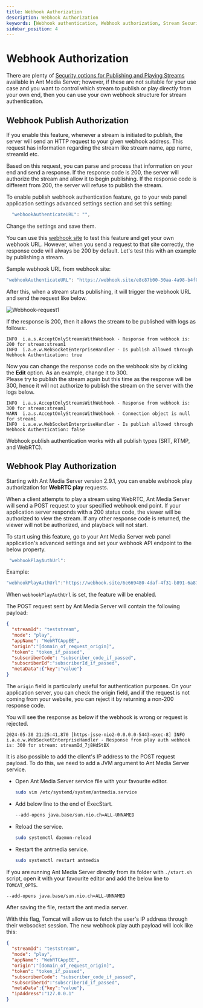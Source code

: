 ```yaml
---
title: Webhook Authorization 
description: Webhook Authorization
keywords: [Webhook authentication, Webhook authorization, Stream Security, Ant Media Server Documentation, Ant Media Server Tutorials, authentication, stream authentication, play authentication, play security, publish security, publish authentication]
sidebar_position: 4
---
```


# Webhook Authorization

There are plenty of [Security options for Publishing and Playing Streams](/guides/developer-sdk-and-api/rest-api-guide/stream-security/) available in Ant Media Server; however, if these are not suitable for your use case and you want to control which stream to publish or play directly from your own end, then you can use your own webhook structure for stream authentication.

## Webhook Publish Authorization

If you enable this feature, whenever a stream is initiated to publish, the server will send an HTTP request to your given webhook address. This request has information regarding the stream like stream name, app name, streamId etc.

Based on this request, you can parse and process that information on your end and send a response. If the response code is 200, the server will authorize the stream and allow it to begin publishing. If the response code is different from 200, the server will refuse to publish the stream.

To enable publish webhook authentication feature, go to your web panel application settings advanced settings section and set this setting:

```js
  "webhookAuthenticateURL": "",
```

Change the settings and save them.

You can use this [webhook site](https://webhook.site/) to test this feature and get your own webhook URL. However, when you send a request to that site correctly, the response code will always be 200 by default. Let's test this with an example by publishing a stream.

Sample webhook URL from webhook site:

```js
"webhookAuthenticateURL": "https://webhook.site/e8c87b00-30aa-4a98-b4f0-6ff1eeddb6e5",
```

After this, when a stream starts publishing, it will trigger the webhook URL and send the request like below.

![Webhook-request1](@site/static/img/Webhook-request1.png)

If the response is 200, then it allows the stream to be published with logs as follows:.
```
INFO  i.a.s.AcceptOnlyStreamsWithWebhook - Response from webhook is: 200 for stream:stream1
INFO  i.a.e.w.WebSocketEnterpriseHandler - Is publish allowed through Webhook Authentication: true
```

Now you can change the response code on the webhook site by clicking the **Edit** option. As an example, change it to 300.  
Please try to publish the stream again but this time as the response will be 300, hence it will not authorize to publish the stream on the server with the logs below.

```
INFO  i.a.s.AcceptOnlyStreamsWithWebhook - Response from webhook is: 300 for stream:stream1
WARN  i.a.s.AcceptOnlyStreamsWithWebhook - Connection object is null for stream1
INFO  i.a.e.w.WebSocketEnterpriseHandler - Is publish allowed through Webhook Authentication: false
```    

Webhook publish authentication works with all publish types (SRT, RTMP, and WebRTC).

## Webhook Play Authorization

Starting with Ant Media Server version 2.9.1, you can enable webhook play authorization for **WebRTC play** requests. 

When a client attempts to play a stream using WebRTC, Ant Media Server will send a POST request to your specified webhook end point. If your application server responds with a 200 status code, the viewer will be authorized to view the stream. If any other response code is returned, the viewer will not be authorized, and playback will not start.

To start using this feature, go to your Ant Media Server web panel application's advanced settings and set your webhook API endpoint to the below property.

```js
 "webhookPlayAuthUrl":
```

Example:

```js
"webhookPlayAuthUrl":"https://webhook.site/6e669480-4daf-4f31-b891-6a873c076b92"
```

When ```webhookPlayAuthUrl``` is set, the feature will be enabled.

The POST request sent by Ant Media Server will contain the following payload:

```json
{
  "streamId": "teststream",
  "mode": "play",
  "appName": "WebRTCAppEE",
  "origin":"[domain_of_request_origin]",
  "token": "token_if_passed",
  "subscriberCode": "subscriber_code_if_passed",
  "subscriberId":"subscriberId_if_passed",
  "metaData":{"key":"value"}
}
```

The ```origin``` field is particularly useful for authentication purposes. On your application server, you can check the origin field, and if the request is not coming from your website, you can reject it by returning a non-200 response code.

You will see the response as below if the webhook is wrong or request is rejected.

```
2024-05-30 21:25:41,870 [https-jsse-nio2-0.0.0.0-5443-exec-8] INFO  i.a.e.w.WebSocketEnterpriseHandler - Response from play auth webhook is: 300 for stream: streamId_7j8HdStBX
```

It is also possible to add the client's IP address to the POST request payload.  To do this, we need to add a JVM argument to Ant Media Server service.

 - Open Ant Media Server service file with your favourite editor.

      ```bash
   sudo vim /etc/systemd/system/antmedia.service
   ```

 - Add below line to the end of ExecStart.

   ```bash
   --add-opens java.base/sun.nio.ch=ALL-UNNAMED
    ```

 - Reload the service.

   ```bash
   sudo systemctl daemon-reload
   ```

 - Restart the antmedia service.

   ```bash
   sudo systemctl restart antmedia
   ```
   

If you are running Ant Media Server directly from its folder with ```./start.sh``` script, open it with your favourite editor and add the below line to ```TOMCAT_OPTS```.

```bash
--add-opens java.base/sun.nio.ch=ALL-UNNAMED
```

After saving the file, restart the ant media server.

With this flag, Tomcat will allow us to fetch the user's IP address through their websocket session. The new webhook play auth payload will look like this:

```json
{
  "streamId": "teststream",
  "mode": "play",
  "appName": "WebRTCAppEE",
  "origin":"[domain_of_request_origin]",
  "token": "token_if_passed",
  "subscriberCode": "subscriber_code_if_passed",
  "subscriberId":"subscriberId_if_passed",
  "metaData":{"key":"value"},
  "ipAddress":"127.0.0.1"
}
```
